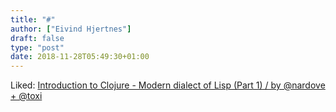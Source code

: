 ```yaml
---
title: "#"
author: ["Eivind Hjertnes"]
draft: false
type: "post"
date: 2018-11-28T05:49:30+01:00
---
```


Liked: [Introduction to Clojure - Modern dialect of Lisp (Part 1) / by
@nardove +
@toxi](<https://www.creativeapplications.net/tutorials/introduction-to-clojure-part-1/>)
